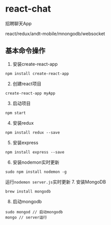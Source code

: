 # react-chat

招聘聊天App

react/redux/andt-mobile/mnongodb/websocket

## 基本命令操作
1. 安装create-react-app
```
npm install create-react-app
```
2. 创建react项目
```
create-react-app myApp
```
3. 启动项目
```
npm start
```
4. 安装redux
```
npm install redux --save
```
5. 安装express 
```
npm install express --save
```
6. 安装nodemon实时更新
```
sudo npm install nodemon -g
```
运行`nodemon server.js`实时更新
7. 安装MongoDB
```
brew install mongodb
```
8. 启动mongodb
```
sudo mongod // 启动mongodb
mongo // server运行
```
